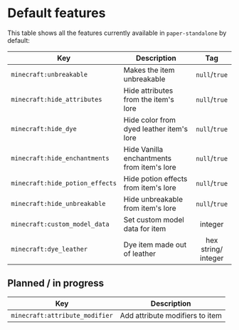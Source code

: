# Default features

This table shows all the features currently available in `paper-standalone` by default:

| Key                             | Description                                |           Tag           |
|---------------------------------|--------------------------------------------|:-----------------------:|
| `minecraft:unbreakable`         | Makes the item unbreakable                 |      `null`/`true`      |
| `minecraft:hide_attributes`     | Hide attributes from the item's lore       |      `null`/`true`      |
| `minecraft:hide_dye`            | Hide color from dyed leather item's lore   |      `null`/`true`      |
| `minecraft:hide_enchantments`   | Hide Vanilla enchantments from item's lore |      `null`/`true`      |
| `minecraft:hide_potion_effects` | Hide potion effects from item's lore       |      `null`/`true`      |
| `minecraft:hide_unbreakable`    | Hide unbreakable from item's lore          |      `null`/`true`      |
| `minecraft:custom_model_data`   | Set custom model data for item             |         integer         |
| `minecraft:dye_leather`         | Dye item made out of leather               | hex string/<br/>integer |

## Planned / in progress

| Key                            | Description                     |
|--------------------------------|---------------------------------|
| `minecraft:attribute_modifier` | Add attribute modifiers to item |
